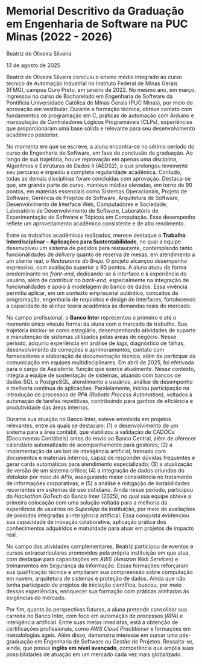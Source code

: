 # Memorial Descritivo da Graduação em Engenharia de Software na PUC Minas (2022 - 2026)

Beatriz de Oliveira Silveira

13 de agosto de 2025


Beatriz de Oliveira Silveira concluiu o ensino médio integrado ao curso técnico de Automação Industrial no Instituto Federal de Minas Gerais (IFMG), campus Ouro Preto, em janeiro de 2022. No mesmo ano, em março, ingressou no curso de Bacharelado em Engenharia de Software da Pontifícia Universidade Católica de Minas Gerais (PUC Minas), por meio de aprovação em vestibular. Durante a formação técnica, obteve contato com fundamentos de programação em C, práticas de automação com Arduino e manipulação de Controladores Lógicos Programáveis (CLPs), experiências que proporcionaram uma base sólida e relevante para seu desenvolvimento acadêmico posterior.

No momento em que se escreve, a aluna encontra-se no sétimo período do curso de Engenharia de Software, em fase de conclusão da graduação. Ao longo de sua trajetória, houve reprovação em apenas uma disciplina, Algoritmos e Estruturas de Dados II (AEDS2), o que prolongou levemente seu percurso e impediu a completa regularidade acadêmica. Contudo, todas as demais disciplinas foram concluídas com aprovação. Destaca-se que, em grande parte do curso, manteve médias elevadas, em torno de 90 pontos, em matérias essenciais como Sistemas Operacionais, Projeto de Software, Gerência de Projetos de Software, Arquitetura de Software, Desenvolvimento de Interface Web, Computadores e Sociedade, Laboratório de Desenvolvimento de Software, Laboratório de Experimentação de Software e Tópicos em Computação. Esse desempenho reflete um aproveitamento acadêmico consistente e de alto rendimento.

Entre os trabalhos acadêmicos realizados, merece destaque o **Trabalho Interdisciplinar – Aplicações para Sustentabilidade**, no qual a equipe desenvolveu um sistema de pedidos para restaurante, contemplando tanto funcionalidades de *delivery* quanto de reserva de mesas, em atendimento a um cliente real, o *Restaurante do Brejo*. O projeto alcançou desempenho expressivo, com avaliação superior a 90 pontos. A aluna atuou de forma predominante no *front-end*, dedicando-se à interface e à experiência do usuário, além de contribuir no *back-end*, especialmente na integração de funcionalidades e apoio à modelagem do banco de dados. Essa vivência permitiu aplicar, em um contexto empresarial autêntico, conceitos de programação, engenharia de requisitos e design de interfaces, fortalecendo a capacidade de alinhar teoria acadêmica às demandas reais do mercado.

No campo profissional, o **Banco Inter** representou o primeiro e até o momento único vínculo formal da aluna com o mercado de trabalho. Sua trajetória iniciou-se como estagiária, desempenhando atividades de suporte e manutenção de sistemas utilizados pelas áreas de negócio. Nesse período, adquiriu experiência em análise de *logs*, diagnóstico de falhas, desenvolvimento de correções e aprimoramentos, contato com fornecedores e elaboração de documentação técnica, além de participar da comunicação em equipes multidisciplinares. Em abril de 2025, foi efetivada para o cargo de Assistente, função que exerce atualmente. Nesse contexto, integra a equipe de sustentação de sistemas, atuando com bancos de dados SQL e PostgreSQL, atendimento a usuários, análise de desempenho e melhoria contínua de aplicações. Paralelamente, iniciou participação na introdução de processos de *RPA (Robotic Process Automation)*, voltados à automação de tarefas repetitivas, contribuindo para ganhos de eficiência e produtividade das áreas internas.

Durante sua atuação no Banco Inter, esteve envolvida em projetos relevantes, entre os quais se destacam: (1) o desenvolvimento de um sistema para a área contábil, que viabilizou a validação de CADOCs (Documentos Contábeis) antes do envio ao Banco Central, além de oferecer calendário automatizado de acompanhamento para gestores; (2) a implementação de um bot de inteligência artificial, treinado com documentos e materiais internos, capaz de responder dúvidas frequentes e gerar cards automáticos para atendimento especializado; (3) a atualização de versão de um sistema crítico; (4) a integração de dados oriundos do *datalake* por meio de *APIs*, assegurando maior consistência no tratamento de informações corporativas; e (5) a análise e mitigação de instabilidades recorrentes em sistemas de uso cotidiano. Ainda nesse período, participou do *Hackathon GoTech* do Banco Inter (2025), no qual sua equipe obteve a primeira colocação com uma solução voltada para a melhoria da experiência de usuários no *SuperApp* da instituição, por meio de avaliações de produtos integradas a inteligência artificial. Essa conquista evidenciou sua capacidade de inovação colaborativa, aplicação prática dos conhecimentos adquiridos e maturidade para atuar em projetos de impacto real.

No campo das atividades complementares, Beatriz participou de eventos e cursos extracurriculares promovidos pela própria instituição em que atua, com destaque para capacitações em *AWS (Amazon Web Services)* e treinamentos em Segurança da Informação. Essas formações reforçaram sua qualificação técnica e ampliaram sua compreensão sobre computação em nuvem, arquitetura de sistemas e proteção de dados. Ainda que não tenha participado de projetos de iniciação científica, buscou, por meio dessas experiências, enriquecer sua formação com práticas alinhadas às exigências do mercado.

Por fim, quanto às perspectivas futuras, a aluna pretende consolidar sua carreira no Banco Inter, com foco em automação de processos (*RPA*) e inteligência artificial. Entre suas metas imediatas, está a obtenção de certificações profissionais, como *AWS Cloud Practitioner* e formações em metodologias ágeis. Além disso, demonstra interesse em cursar uma pós-graduação em Engenharia de Software ou Gestão de Projetos. Ressalta-se, ainda, que possui **inglês em nível avançado**, competência que amplia suas possibilidades de atuação em um mercado cada vez mais globalizado.
